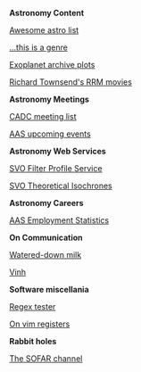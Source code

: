 __Astronomy Content__

[Awesome astro list](https://github.com/jonathansick/awesome-astronomy?tab=readme-ov-file)

[...this is a genre](https://github.com/sindresorhus/awesome)

[Exoplanet archive plots](https://exoplanetarchive.ipac.caltech.edu/exoplanetplots/)

[Richard Townsend's RRM movies](http://user.astro.wisc.edu/~townsend/static.php?ref=rrm-movies#Download_Bundles)

__Astronomy Meetings__

[CADC meeting list](https://www.cadc-ccda.hia-iha.nrc-cnrc.gc.ca/en/meetings/)

[AAS upcoming events](https://aas.org/calendar/upcoming-events?page=0)

__Astronomy Web Services__

[SVO Filter Profile Service](http://svo2.cab.inta-csic.es/theory/fps/)

[SVO Theoretical Isochrones](http://svo2.cab.inta-csic.es/theory/iso3/)

__Astronomy Careers__

[AAS Employment Statistics](https://aas.org/careers/employment-statistics)

__On Communication__

[Watered-down milk](https://strategiccommunication.wisc.edu/inclusive-communications-guide/#in-practice)

[Vinh](https://www.youtube.com/@askvinh/videos)
 
__Software miscellania__

[Regex tester](https://regex101.com/)

[On vim registers](https://www.brianstorti.com/vim-registers/)

__Rabbit holes__

[The SOFAR channel](https://en.wikipedia.org/wiki/SOFAR_channel)

